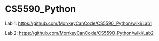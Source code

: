 # CS5590_Python

Lab 1: https://github.com/MonkeyCanCode/CS5590_Python/wiki/Lab1

Lab 2: https://github.com/MonkeyCanCode/CS5590_Python/wiki/Lab2
